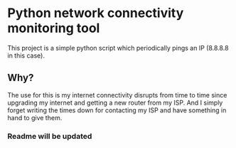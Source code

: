# Python network connectivity monitoring tool

This project is a simple python script which periodically pings an IP (8.8.8.8 in this case).

## Why?

The use for this is my internet connectivity disrupts from time to time since upgrading my internet and getting a new router from my ISP.
And I simply forget writing the times down for contacting my ISP and have something in hand to give them.

### Readme will be updated
